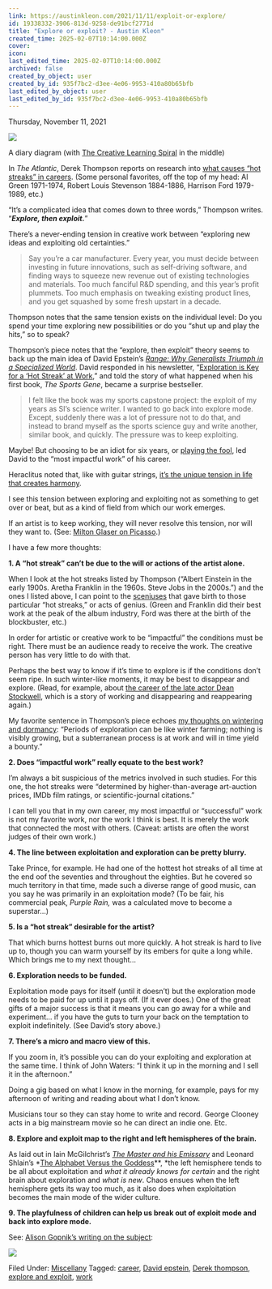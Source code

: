 ```yaml
---
link: https://austinkleon.com/2021/11/11/exploit-or-explore/
id: 19338332-3906-813d-9258-de91bcf2771d
title: "Explore or exploit? - Austin Kleon"
created_time: 2025-02-07T10:14:00.000Z
cover: 
icon: 
last_edited_time: 2025-02-07T10:14:00.000Z
archived: false
created_by_object: user
created_by_id: 935f7bc2-d3ee-4e06-9953-410a80b65bfb
last_edited_by_object: user
last_edited_by_id: 935f7bc2-d3ee-4e06-9953-410a80b65bfb
---
```


Thursday, November 11, 2021

![](https://austinkleon.com/wp-content/uploads/2021/11/254475910_3116752351873021_5668533125642995688_n.jpg)



A diary diagram (with [The Creative Learning Spiral](https://austinkleon.com/2018/02/26/the-lifelong-creative-learning-spiral/) in the middle)

In *The Atlantic*, Derek Thompson reports on research into [what causes “hot streaks” in careers](https://www.theatlantic.com/ideas/archive/2021/11/hot-streaks-in-your-career-dont-happen-by-accident/620514/). (Some personal favorites, off the top of my head: Al Green 1971-1974, Robert Louis Stevenson 1884-1886, Harrison Ford 1979-1989, etc.)

“It’s a complicated idea that comes down to three words,” Thompson writes. “***Explore, then exploit.***”

There’s a never-ending tension in creative work between “exploring new ideas and exploiting old certainties.”

> Say you’re a car manufacturer. Every year, you must decide between investing in future innovations, such as self-driving software, and finding ways to squeeze new revenue out of existing technologies and materials. Too much fanciful R&D spending, and this year’s profit plummets. Too much emphasis on tweaking existing product lines, and you get squashed by some fresh upstart in a decade.

Thompson notes that the same tension exists on the individual level: Do you spend your time exploring new possibilities or do you “shut up and play the hits,” so to speak?

Thompson’s piece notes that the “explore, then exploit” theory seems to back up the main idea of David Epstein’s *[Range: Why Generalists Triumph in a Specialized World](https://austinkleon.com/2021/10/15/david-epsteins-range-2/)*. David responded in his newsletter, “[Exploration is Key for a ‘Hot Streak’ at Work](https://davidepstein.bulletin.com/574952813576529),” and told the story of what happened when his first book, *The Sports Gene*, became a surprise bestseller.

> I felt like the book was my sports capstone project: the exploit of my years as SI’s science writer. I wanted to go back into explore mode. Except, suddenly there was a lot of pressure not to do that, and instead to brand myself as the sports science guy and write another, similar book, and quickly. The pressure was to keep exploiting.

Maybe! But choosing to be an idiot for six years, or [playing the fool](https://austinkleon.com/2021/02/10/learning-to-play-the-fool/), led David to the “most impactful work” of his career.

Heraclitus noted that, like with guitar strings, [it’s the unique tension in life that creates harmony](https://austinkleon.com/2021/11/11/heraclitus-on-the-harmony-of-tensions/).

I see this tension between exploring and exploiting not as something to get over or beat, but as a kind of field from which our work emerges.

If an artist is to keep working, they will never resolve this tension, nor will they want to. (See: [Milton Glaser on Picasso](https://austinkleon.com/2020/07/01/3-bits-of-milton-glaser/).)

I have a few more thoughts:

**1. A “hot streak” can’t be due to the will or actions of the artist alone.**

When I look at the hot streaks listed by Thompson (“Albert Einstein in the early 1900s. Aretha Franklin in the 1960s. Steve Jobs in the 2000s.”) and the ones I listed above, I can point to the [sceniuses](https://austinkleon.com/2017/05/12/scenius/) that gave birth to those particular “hot streaks,” or acts of genius. (Green and Franklin did their best work at the peak of the album industry, Ford was there at the birth of the blockbuster, etc.)

In order for artistic or creative work to be “impactful” the conditions must be right. There must be an audience ready to receive the work. The creative person has very little to do with that.

Perhaps the best way to know if it’s time to explore is if the conditions don’t seem ripe. In such winter-like moments, it may be best to disappear and explore. (Read, for example, about [the career of the late actor Dean Stockwell](https://www.rogerebert.com/tributes/the-mystery-was-the-point-on-the-life-of-dean-stockwell-1936-2021), which is a story of working and disappearing and reappearing again.)

My favorite sentence in Thompson’s piece echoes [my thoughts on wintering and dormancy](https://austinkleon.com/2021/05/04/wintering-and-dormancy/): “Periods of exploration can be like winter farming; nothing is visibly growing, but a subterranean process is at work and will in time yield a bounty.”

**2. Does “impactful work” really equate to the best work?**

I’m always a bit suspicious of the metrics involved in such studies. For this one, the hot streaks were “determined by higher-than-average art-auction prices, IMDb film ratings, or scientific-journal citations.”

I can tell you that in my own career, my most impactful or “successful” work is not my favorite work, nor the work I think is best. It is merely the work that connected the most with others. (Caveat: artists are often the worst judges of their own work.)

**4. The line between exploitation and exploration can be pretty blurry.**

Take Prince, for example. He had one of the hottest hot streaks of all time at the end oof the seventies and throughout the eighties. But he covered so much territory in that time, made such a diverse range of good music, can you say he was primarily in an exploitation mode? (To be fair, his commercial peak, *Purple Rain,* was a calculated move to become a superstar…)

**5. Is a “hot streak” desirable for the artist?**

That which burns hottest burns out more quickly. A hot streak is hard to live up to, though you can warm yourself by its embers for quite a long while. Which brings me to my next thought…

**6. Exploration needs to be funded.**

Exploitation mode pays for itself (until it doesn’t) but the exploration mode needs to be paid for up until it pays off. (If it ever does.) One of the great gifts of a major success is that it means you can go away for a while and experiment… if you have the guts to turn your back on the temptation to exploit indefinitely. (See David’s story above.)

**7. There’s a micro and macro view of this.**

If you zoom in, it’s possible you can do your exploiting and exploration at the same time. I think of John Waters: “I think it up in the morning and I sell it in the afternoon.”

Doing a gig based on what I know in the morning, for example, pays for my afternoon of writing and reading about what I don’t know.

Musicians tour so they can stay home to write and record. George Clooney acts in a big mainstream movie so he can direct an indie one. Etc.

**8. Explore and exploit map to the right and left hemispheres of the brain.**

As laid out in Iain McGilchrist’s *[The Master and his Emissary](https://geni.us/Xnlz0L)* and Leonard Shlain’s *[The Alphabet Versus the Goddess](https://geni.us/FoQ0An)**, *the left hemisphere tends to be all about exploitation and *what it already knows for certain* and the right brain about exploration and *what is new*. Chaos ensues when the left hemisphere gets its way too much, as it also does when exploitation becomes the main mode of the wider culture.

**9. The playfulness of children can help us break out of exploit mode and back into explore mode.**

See: [Alison Gopnik’s writing on the subject](https://austinkleon.com/2021/07/01/brains-in-your-tentacles/):

![](https://austinkleon.com/wp-content/uploads/2021/07/209537994_327043478866711_6456643739490629260_n.jpg)



Filed Under: [Miscellany](https://austinkleon.com/category/miscellany/) Tagged: [career](https://austinkleon.com/tag/career/), [David epstein](https://austinkleon.com/tag/david-epstein/), [Derek thompson](https://austinkleon.com/tag/derek-thompson/), [explore and exploit](https://austinkleon.com/tag/explore-and-exploit/), [work](https://austinkleon.com/tag/work/)



